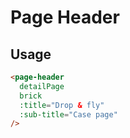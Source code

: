 # Page Header

## Usage

```html
<page-header
  detailPage
  brick
  :title="Drop & fly"
  :sub-title="Case page"
/>
```
